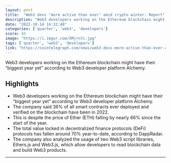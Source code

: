 ```yaml
---
layout: post
title:  "Web3 devs ‘more active than ever’ amid crypto winter: Report​​"
description: "Web3 developers working on the Ethereum blockchain might have their “biggest year yet” according to Web3 developer platform Alchemy."
date: "2022-10-14 14:32:48"
categories: ['quarter', 'web3', 'developers']
score: 43
image: "https://i.imgur.com/XMjrn7c.jpg"
tags: ['quarter', 'web3', 'developers']
link: "https://cointelegraph.com/news/web3-devs-more-active-than-ever-amid-crypto-winter-report"
---
```


Web3 developers working on the Ethereum blockchain might have their “biggest year yet” according to Web3 developer platform Alchemy.

## Highlights

- Web3 developers working on the Ethereum blockchain might have their “biggest year yet” according to Web3 developer platform Alchemy.
- The company said 36% of all smart contracts ever deployed and verified on the blockchain have been in 2022.
- This is despite the price of Ether (ETH) falling by nearly 66% since the start of the year.
- The total value locked in decentralized finance protocols (DeFi) protocols has fallen around 70% year-to-date, according to DappRadar.
- The company also analyzed the usage of two Web3 script libraries, Ethers.js and Web3.js, which allow developers to read blockchain data and build Web3 products.

---
